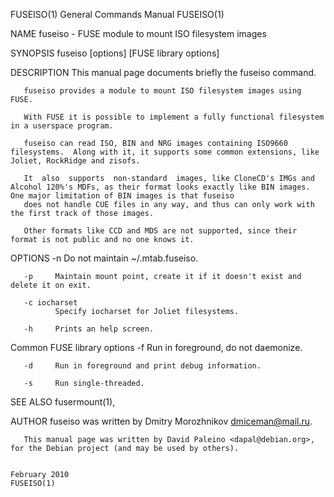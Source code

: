 FUSEISO(1)                                                                          General Commands Manual                                                                          FUSEISO(1)

NAME
       fuseiso - FUSE module to mount ISO filesystem images

SYNOPSIS
       fuseiso [options] <ISO image> <mount point> [FUSE library options]

DESCRIPTION
       This manual page documents briefly the fuseiso command.

       fuseiso provides a module to mount ISO filesystem images using FUSE.

       With FUSE it is possible to implement a fully functional filesystem in a userspace program.

       fuseiso can read ISO, BIN and NRG images containing ISO9660 filesystems.  Along with it, it supports some common extensions, like Joliet, RockRidge and zisofs.

       It  also  supports  non-standard  images, like CloneCD's IMGs and Alcohol 120%'s MDFs, as their format looks exactly like BIN images. One major limitation of BIN images is that fuseiso
       does not handle CUE files in any way, and thus can only work with the first track of those images.

       Other formats like CCD and MDS are not supported, since their format is not public and no one knows it.

OPTIONS
       -n     Do not maintain ~/.mtab.fuseiso.

       -p     Maintain mount point, create it if it doesn't exist and delete it on exit.

       -c iocharset
              Specify iocharset for Joliet filesystems.

       -h     Prints an help screen.

Common FUSE library options
       -f     Run in foreground, do not daemonize.

       -d     Run in foreground and print debug information.

       -s     Run single-threaded.

SEE ALSO
       fusermount(1),

AUTHOR
       fuseiso was written by Dmitry Morozhnikov <dmiceman@mail.ru>.

       This manual page was written by David Paleino <dapal@debian.org>, for the Debian project (and may be used by others).

                                                                                         February 2010                                                                               FUSEISO(1)
